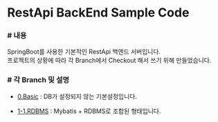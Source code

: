 # RestApi BackEnd Sample Code

### # 내용
SpringBoot를 사용한 기본적인 RestApi 백엔드 서버입니다. <br/>
프로젝트의 상황에 따라 각 Branch에서 Checkout 해서 쓰기 위해 만들었습니다.

### # 각 Branch 및 설명
- [0.Basic](https://github.com/reolinodev/back-boot-setting/tree/0.Basic)
: DB가 설정되지 않는 기본설정입니다.

- [1-1.RDBMS](https://github.com/reolinodev/back-boot-setting/tree/1-1.RDBMS)
: Mybatis + RDBMS로 조합된 형태입니다. 





